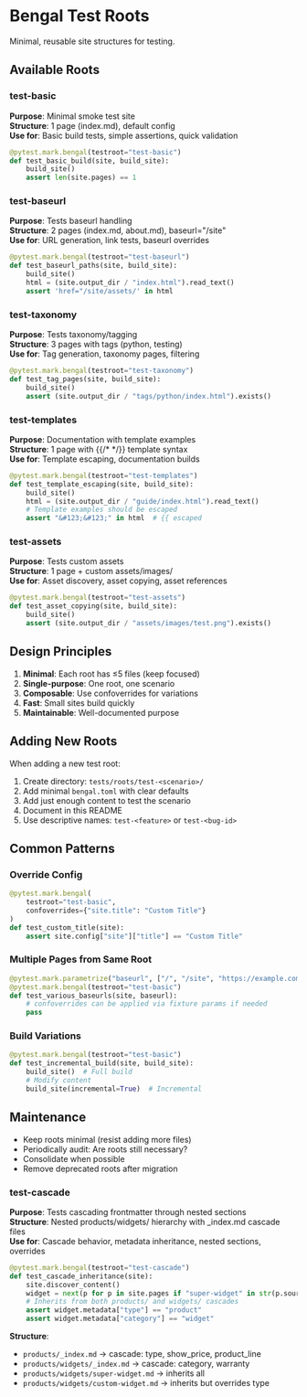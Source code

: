 # Bengal Test Roots

Minimal, reusable site structures for testing.

## Available Roots

### test-basic
**Purpose**: Minimal smoke test site  
**Structure**: 1 page (index.md), default config  
**Use for**: Basic build tests, simple assertions, quick validation

```python
@pytest.mark.bengal(testroot="test-basic")
def test_basic_build(site, build_site):
    build_site()
    assert len(site.pages) == 1
```

### test-baseurl
**Purpose**: Tests baseurl handling  
**Structure**: 2 pages (index.md, about.md), baseurl="/site"  
**Use for**: URL generation, link tests, baseurl overrides

```python
@pytest.mark.bengal(testroot="test-baseurl")
def test_baseurl_paths(site, build_site):
    build_site()
    html = (site.output_dir / "index.html").read_text()
    assert 'href="/site/assets/' in html
```

### test-taxonomy
**Purpose**: Tests taxonomy/tagging  
**Structure**: 3 pages with tags (python, testing)  
**Use for**: Tag generation, taxonomy pages, filtering

```python
@pytest.mark.bengal(testroot="test-taxonomy")
def test_tag_pages(site, build_site):
    build_site()
    assert (site.output_dir / "tags/python/index.html").exists()
```

### test-templates
**Purpose**: Documentation with template examples  
**Structure**: 1 page with {{/* */}} template syntax  
**Use for**: Template escaping, documentation builds

```python
@pytest.mark.bengal(testroot="test-templates")
def test_template_escaping(site, build_site):
    build_site()
    html = (site.output_dir / "guide/index.html").read_text()
    # Template examples should be escaped
    assert "&#123;&#123;" in html  # {{ escaped
```

### test-assets
**Purpose**: Tests custom assets  
**Structure**: 1 page + custom assets/images/  
**Use for**: Asset discovery, asset copying, asset references

```python
@pytest.mark.bengal(testroot="test-assets")
def test_asset_copying(site, build_site):
    build_site()
    assert (site.output_dir / "assets/images/test.png").exists()
```

## Design Principles

1. **Minimal**: Each root has ≤5 files (keep focused)
2. **Single-purpose**: One root, one scenario
3. **Composable**: Use confoverrides for variations
4. **Fast**: Small sites build quickly
5. **Maintainable**: Well-documented purpose

## Adding New Roots

When adding a new test root:

1. Create directory: `tests/roots/test-<scenario>/`
2. Add minimal `bengal.toml` with clear defaults
3. Add just enough content to test the scenario
4. Document in this README
5. Use descriptive names: `test-<feature>` or `test-<bug-id>`

## Common Patterns

### Override Config
```python
@pytest.mark.bengal(
    testroot="test-basic",
    confoverrides={"site.title": "Custom Title"}
)
def test_custom_title(site):
    assert site.config["site"]["title"] == "Custom Title"
```

### Multiple Pages from Same Root
```python
@pytest.mark.parametrize("baseurl", ["/", "/site", "https://example.com"])
@pytest.mark.bengal(testroot="test-basic")
def test_various_baseurls(site, baseurl):
    # confoverrides can be applied via fixture params if needed
    pass
```

### Build Variations
```python
@pytest.mark.bengal(testroot="test-basic")
def test_incremental_build(site, build_site):
    build_site()  # Full build
    # Modify content
    build_site(incremental=True)  # Incremental
```

## Maintenance

- Keep roots minimal (resist adding more files)
- Periodically audit: Are roots still necessary?
- Consolidate when possible
- Remove deprecated roots after migration

### test-cascade
**Purpose**: Tests cascading frontmatter through nested sections  
**Structure**: Nested products/widgets/ hierarchy with _index.md cascade files  
**Use for**: Cascade behavior, metadata inheritance, nested sections, overrides

```python
@pytest.mark.bengal(testroot="test-cascade")
def test_cascade_inheritance(site):
    site.discover_content()
    widget = next(p for p in site.pages if "super-widget" in str(p.source_path))
    # Inherits from both products/ and widgets/ cascades
    assert widget.metadata["type"] == "product"
    assert widget.metadata["category"] == "widget"
```

**Structure**:
- `products/_index.md` → cascade: type, show_price, product_line
- `products/widgets/_index.md` → cascade: category, warranty
- `products/widgets/super-widget.md` → inherits all
- `products/widgets/custom-widget.md` → inherits but overrides type
